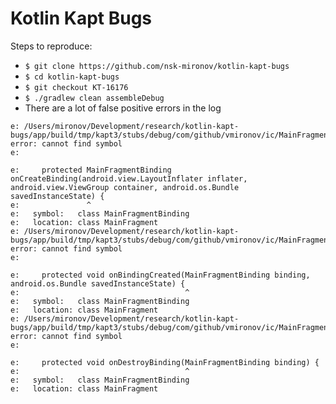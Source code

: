 Kotlin Kapt Bugs
===========================================

Steps to reproduce:

- `$ git clone https://github.com/nsk-mironov/kotlin-kapt-bugs`
- `$ cd kotlin-kapt-bugs`
- `$ git checkout KT-16176`
- `$ ./gradlew clean assembleDebug`
- There are a lot of false positive errors in the log
```
e: /Users/mironov/Development/research/kotlin-kapt-bugs/app/build/tmp/kapt3/stubs/debug/com/github/vmironov/ic/MainFragment.java:6: error: cannot find symbol
e:

e:     protected MainFragmentBinding onCreateBinding(android.view.LayoutInflater inflater, android.view.ViewGroup container, android.os.Bundle savedInstanceState) {
e:               ^
e:   symbol:   class MainFragmentBinding
e:   location: class MainFragment
e: /Users/mironov/Development/research/kotlin-kapt-bugs/app/build/tmp/kapt3/stubs/debug/com/github/vmironov/ic/MainFragment.java:11: error: cannot find symbol
e:

e:     protected void onBindingCreated(MainFragmentBinding binding, android.os.Bundle savedInstanceState) {
e:                                     ^
e:   symbol:   class MainFragmentBinding
e:   location: class MainFragment
e: /Users/mironov/Development/research/kotlin-kapt-bugs/app/build/tmp/kapt3/stubs/debug/com/github/vmironov/ic/MainFragment.java:15: error: cannot find symbol
e:

e:     protected void onDestroyBinding(MainFragmentBinding binding) {
e:                                     ^
e:   symbol:   class MainFragmentBinding
e:   location: class MainFragment
```
